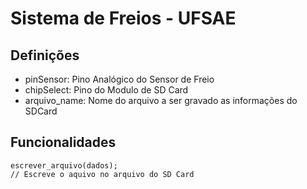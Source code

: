 # Sistema de Freios - UFSAE

## Definições
- pinSensor: Pino Analógico do Sensor de Freio
- chipSelect: Pino do Modulo de SD Card
- arquivo_name: Nome do arquivo a ser gravado as informações do SDCard
## Funcionalidades
    escrever_arquivo(dados);
    // Escreve o aquivo no arquivo do SD Card